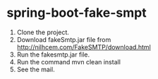 # spring-boot-fake-smpt
1. Clone the project.
2. Download fakeSmtp.jar file from http://nilhcem.com/FakeSMTP/download.html
3. Run the fakesmtp.jar file.
4. Run the command mvn clean install
5. See the mail.
